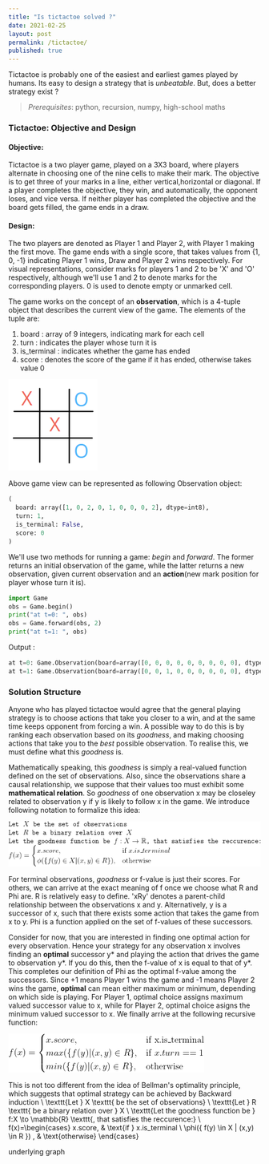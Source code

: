 ```yaml
---
title: "Is tictactoe solved ?"
date: 2021-02-25
layout: post
permalink: /tictactoe/
published: true
---
```

Tictactoe is probably one of the easiest and earliest games played by humans. Its easy to design a strategy that is _unbeatable_. But, does a better strategy exist ? 

> _Prerequisites_: python, recursion, numpy, high-school maths 

### Tictactoe: Objective and Design
#### Objective:
Tictactoe is a two player game, played on a 3X3 board, where players alternate in choosing one of the nine cells to make their mark. The objective is to get three of your marks in a line, either vertical,horizontal or diagonal. If a player completes the objective, they win, and automatically, the opponent loses, and vice versa. If neither player has completed the objective and the board gets filled, the game ends in a draw.   

#### Design: 
The two players are denoted as Player 1 and Player 2, with Player 1 making the first move. The game ends with a single score, that takes values from {1, 0, -1} indicating Player 1 wins, Draw and Player 2 wins respectively. For visual representations, consider marks for players 1 and 2 to be 'X' and 'O' respectively, although we'll use 1 and 2 to denote marks for the corresponding players. 0 is used to denote empty or unmarked cell. 

The game works on the concept of an **observation**, which is a 4-tuple object that describes the current view of the game. The elements of the tuple are:
1. board : array of 9 integers, indicating mark for each cell
2. turn : indicates the player whose turn it is
3. is_terminal : indicates whether the game has ended
4. score : denotes the score of the game if it has ended, otherwise takes value 0

![tictactoe game!](../x_and_o.png "tictactoe game view")

Above game view can be represented as following Observation object:

```python
(
  board: array([1, 0, 2, 0, 1, 0, 0, 0, 2], dtype=int8),
  turn: 1,
  is_terminal: False,
  score: 0
)
```

We'll use two methods for running a game: _begin_ and _forward_. The former returns an initial observation of the game, while the latter returns a new observation, given current observation and an **action**(new mark position for player whose turn it is). 

```python
import Game
obs = Game.begin()
print("at t=0: ", obs)
obs = Game.forward(obs, 2)
print("at t=1: ", obs)
```
Output 
:
```python
at t=0: Game.Observation(board=array([0, 0, 0, 0, 0, 0, 0, 0, 0], dtype=int8), turn=1, is_terminal=False, score=0)
at t=1: Game.Observation(board=array([0, 0, 1, 0, 0, 0, 0, 0, 0], dtype=int8), turn=2, is_terminal=False, score=0)
```
### Solution Structure
Anyone who has played tictactoe would agree that the general playing strategy is to choose actions that take you closer to a win, and at the same time keeps opponent from forcing a win. A possible way to do this is by ranking each observation based on its _goodness_, and making choosing actions that take you to the _best_ possible observation. To realise this, we must define what this _goodness_ is. 

Mathematically speaking, this _goodness_ is simply a real-valued function defined on the set of observations. Also, since the observations share a causal relationship, we suppose that their values too must exhibit some **mathematical relation**. So _goodness_ of one observation x may be closeley related to observation y if y is likely to follow x in the game. We introduce following notation to formalize this idea:

![notations!](../notations.png "math notations")

For terminal observations, _goodness_ or f-value is just their scores. For others, we can arrive at the exact meaning of f once we choose what R and Phi are. 
R is relatively easy to define. 'xRy' denotes a parent-child relationship between the observations x and y. Alternatively, y is a successor of x, such that there exists some action that takes the game from x to y.  Phi is a function applied on the set of f-values of these successors. 

Consider for now, that you are interested in finding one optimal action for every observation. Hence your strategy for any observation x involves finding an **optimal** successor y* and playing the action that drives the game to observation y*. If you do this, then the f-value of x is equal to that of y*. This completes our definition of Phi as the optimal f-value among the successors. Since +1 means Player 1 wins the game and -1 means Player 2 wins the game, **optimal** can mean either maximum or minimum, depending on which side is playing. For Player 1, optimal choice assigns maximum valued successor value to x, while for Player 2, optimal choice asigns the minimum valued successor to x. We finally arrive at the following recursive function:

![recursive expression!](../f_recursive.png "recursive expression")

This is not too different from the idea of Bellman's optimality principle, which suggests that optimal strategy can be achieved by 
Backward induction
\\
\texttt{Let } X \texttt{ be the set of observations} \\
\texttt{Let } R \texttt{ be a binary relation over } X \\
\texttt{Let the goodness function be } f:X \to \mathbb{R} \texttt{, that satisfies the reccurence:} \\
f(x)=\begin{cases} x.score, & \text{if } x.is\_terminal \\
\phi(\{ f(y) \in X | (x,y) \in R \}) , & \text{otherwise}
		 \end{cases}
		 
underlying graph
